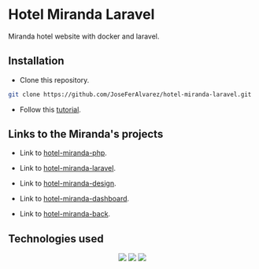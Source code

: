 # Hotel Miranda Laravel #

Miranda hotel website with docker and laravel.

## Installation ##

- Clone this repository.

```bash
git clone https://github.com/JoseFerAlvarez/hotel-miranda-laravel.git
```

- Follow this [tutorial](https://devmarketer.io/learn/setup-laravel-project-cloned-github-com/).

## Links to the Miranda's projects ##

- Link to [hotel-miranda-php](https://github.com/JoseFerAlvarez/hotel-miranda-php).

- Link to [hotel-miranda-laravel](https://github.com/JoseFerAlvarez/hotel-miranda-laravel).

- Link to [hotel-miranda-design](https://github.com/JoseFerAlvarez/hotel-miranda-design).

- Link to [hotel-miranda-dashboard](https://github.com/JoseFerAlvarez/hotel-miranda-dashboard).

- Link to [hotel-miranda-back](https://github.com/JoseFerAlvarez/hotel-miranda-back).

## Technologies used ##

<p align="center">
<img src="https://img.shields.io/badge/-docker-0D1117?style=for-the-badge&logo=docker&logoColor=ffffff">
<img src="https://img.shields.io/badge/-laravel-0D1117?style=for-the-badge&logo=laravel&logoColor=ffffff">
<img src="https://img.shields.io/badge/-php-0D1117?style=for-the-badge&logo=php&logoColor=ffffff">
</p>
